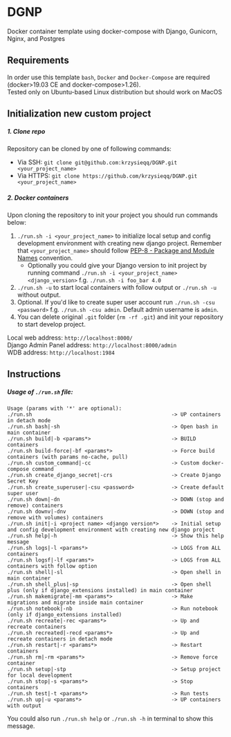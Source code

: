 # DGNP
Docker container template using docker-compose with Django, Gunicorn, Nginx, and Postgres

Requirements
------------
In order use this template `bash`, `Docker` and `Docker-Compose` are required (docker>19.03 CE and docker-compose>1.26). \
Tested only on Ubuntu-based Linux distribution but should work on MacOS

Initialization new custom project
------------

##### 1. Clone repo

Repository can be cloned by one of following commands:
* Via SSH: `git clone git@github.com:krzysieqq/DGNP.git <your_project_name>`
* Via HTTPS: `git clone https://github.com/krzysieqq/DGNP.git <your_project_name>`

##### 2. Docker containers

Upon cloning the repository to init your project you should run commands below:

1. `./run.sh -i <your_project_name>` to initialize local setup and config development environment with creating new django project. Remember that `<your_project_name>` should follow [PEP-8 - Package and Module Names](https://www.python.org/dev/peps/pep-0008/#package-and-module-names) convention.
    - Optionally you could give your Django version to init project by running command `./run.sh -i <your_project_name> <django_version>` f.g. `./run.sh -i foo_bar 4.0`
2. `./run.sh -u` to start local containers with follow output or `./run.sh -u` without output.
3. Optional. If you'd like to create super user account run `./run.sh -csu <password>` f.g. `./run.sh -csu admin`. Default admin username is `admin`.
4. You can delete original `.git` folder (`rm -rf .git`) and init your repository to start develop project.

Local web address: `http://localhost:8000/` \
Django Admin Panel address: `http://localhost:8000/admin` \
WDB address: `http://localhost:1984`

Instructions
-----

##### Usage of `./run.sh` file:

```
Usage (params with '*' are optional):
./run.sh                                             -> UP containers in detach mode
./run.sh bash|-sh                                    -> Open bash in main container
./run.sh build|-b <params*>                          -> BUILD containers
./run.sh build-force|-bf <params*>                   -> Force build containers (with params no-cache, pull)
./run.sh custom_command|-cc                          -> Custom docker-compose command
./run.sh create_django_secret|-crs                   -> Create Django Secret Key
./run.sh create_superuser|-csu <password>            -> Create default super user
./run.sh down|-dn                                    -> DOWN (stop and remove) containers
./run.sh downv|-dnv                                  -> DOWN (stop and remove with volumes) containers
./run.sh init|-i <project name> <django version*>    -> Initial setup and config development environment with creating new django project
./run.sh help|-h                                     -> Show this help message
./run.sh logs|-l <params*>                           -> LOGS from ALL containers
./run.sh logsf|-lf <params*>                         -> LOGS from ALL containers with follow option
./run.sh shell|-sl                                   -> Open shell in main container
./run.sh shell_plus|-sp                              -> Open shell plus (only if django_extensions installed) in main container
./run.sh makemigrate|-mm <params*>                   -> Make migrations and migrate inside main container
./run.sh notebook|-nb                                -> Run notebook (only if django_extensions installed)
./run.sh recreate|-rec <params*>                     -> Up and recreate containers
./run.sh recreated|-recd <params*>                   -> Up and recreate containers in detach mode
./run.sh restart|-r <params*>                        -> Restart containers
./run.sh rm|-rm <params*>                            -> Remove force container
./run.sh setup|-stp                                  -> Setup project for local development
./run.sh stop|-s <params*>                           -> Stop containers
./run.sh test|-t <params*>                           -> Run tests
./run.sh up|-u <params*>                             -> UP containers with output
```

You could also run `./run.sh help` or `./run.sh -h` in terminal to show this message.
